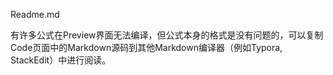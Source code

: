 Readme.md

有许多公式在Preview界面无法编译，但公式本身的格式是没有问题的，可以复制Code页面中的Markdown源码到其他Markdown编译器（例如Typora, StackEdit）中进行阅读。
<!--stackedit_data:
eyJoaXN0b3J5IjpbLTIxNDM4ODc4NzBdfQ==
-->